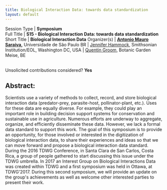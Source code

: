 ```yaml
---
title: Biological Interaction Data: towards data standardization
layout: default
---
```


Session Type | **Symposium**  
Full Title   | **S15 - Biological Interaction Data: towards data standardization**  
Short Title  | **Biological Interaction Data**
Organizer(s) | **[Antonio Mauro Saraiva](mailto:saraiva@usp.br),** Universidade de São Paulo BR
             | [Jennifer Hammock](hammockJ@si.edu), Smithsonian Institution/EOL, Washington DC, USA
             | [Quentin Groom](quentin.groom@plantentuinmeise.be), Botanic Garden Meise, BE


<p><br />Unsolicited contributions considered? <strong>Yes</strong></p>
 

<!-- 
**How many 80-minute sessions are you requesting?** 1
**Technical Requirements:**   Recording.
-->

## Abstract: 

Scientists use a variety of methods to collect, record, and store biological interaction data (predator-prey, parasite-host, pollinator-plant, etc.). Uses for these data are equally diverse. For example, they could play an important role in building decision support systems for conservation and sustainable use in agriculture. Numerous efforts are underway to aggregate, organize, and efficiently disseminate these data. However, we lack a formal data standard to support this work. The goal of this symposium is to provide an opportunity, for those involved or interested in the digitization of biological interaction data, to share their experiences and ideas so that we can move forward and propose a biological interaction data standard. During the 2016 TDWG Conference, in Santa Clara de San Carlos, Costa Rica, a group of people gathered to start discussing this issue under the TDWG umbrella. In 2017 an Interest Group on Biological Interactions Data was created within TDWG and a first symposium was held in Ottawa, at TDWG'2017. During this second symposium, we will provide an update on the group's achievements as well as welcome other interested parties to present their work.


